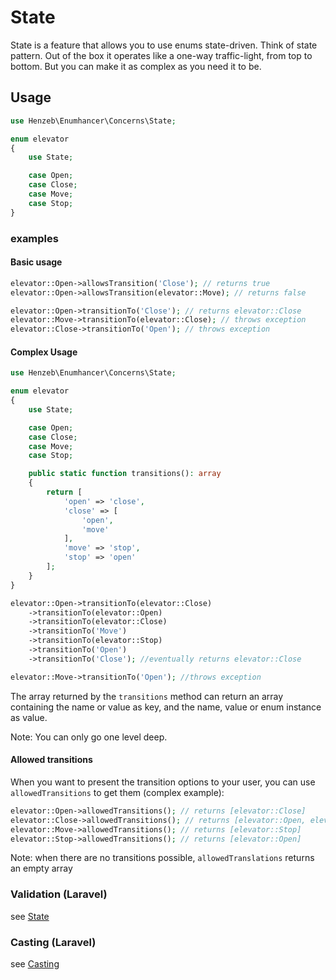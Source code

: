 # State

State is a feature that allows you to use enums state-driven. Think of state
pattern. Out of the box it operates like a one-way traffic-light, from top to
bottom. But you can make it as complex as you need it to be.

## Usage

```php
use Henzeb\Enumhancer\Concerns\State;

enum elevator
{
    use State;

    case Open;
    case Close;
    case Move;
    case Stop;
}
```

### examples

#### Basic usage

```php
elevator::Open->allowsTransition('Close'); // returns true
elevator::Open->allowsTransition(elevator::Move); // returns false

elevator::Open->transitionTo('Close'); // returns elevator::Close
elevator::Move->transitionTo(elevator::Close); // throws exception
elevator::Close->transitionTo('Open'); // throws exception
```

#### Complex Usage

```php
use Henzeb\Enumhancer\Concerns\State;

enum elevator
{
    use State;

    case Open;
    case Close;
    case Move;
    case Stop;

    public static function transitions(): array
    {
        return [
            'open' => 'close',
            'close' => [
                'open',
                'move'
            ],
            'move' => 'stop',
            'stop' => 'open'
        ];
    }
}

elevator::Open->transitionTo(elevator::Close)
    ->transitionTo(elevator::Open)
    ->transitionTo(elevator::Close)
    ->transitionTo('Move')
    ->transitionTo(elevator::Stop)
    ->transitionTo('Open')
    ->transitionTo('Close'); //eventually returns elevator::Close

elevator::Move->transitionTo('Open'); //throws exception
```

The array returned by the `transitions` method can return an array containing
the name or value as key, and the name, value or enum instance as value.

Note: You can only go one level deep.

#### Allowed transitions

When you want to present the transition options to your user, you can use
`allowedTransitions` to get them (complex example):

```php
elevator::Open->allowedTransitions(); // returns [elevator::Close]
elevator::Close->allowedTransitions(); // returns [elevator::Open, elevator::Move]
elevator::Move->allowedTransitions(); // returns [elevator::Stop]
elevator::Stop->allowedTransitions(); // returns [elevator::Open]
```

Note: when there are no transitions possible, `allowedTranslations` returns an
empty array

### Validation (Laravel)

see [State](laravel.validation.md#state)

### Casting (Laravel)

see [Casting](casting.md#state)

